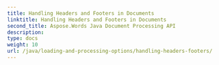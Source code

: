 ```yaml
---
title: Handling Headers and Footers in Documents
linktitle: Handling Headers and Footers in Documents
second_title: Aspose.Words Java Document Processing API
description: 
type: docs
weight: 10
url: /java/loading-and-processing-options/handling-headers-footers/
---
```

